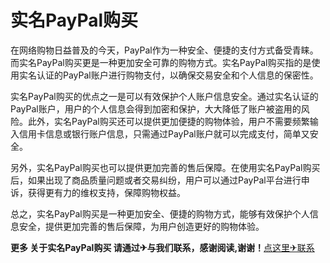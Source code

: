 # 实名PayPal购买

在网络购物日益普及的今天，PayPal作为一种安全、便捷的支付方式备受青睐。而实名PayPal购买更是一种更加安全可靠的购物方式。实名PayPal购买指的是使用实名认证的PayPal账户进行购物支付，以确保交易安全和个人信息的保密性。

实名PayPal购买的优点之一是可以有效保护个人账户信息安全。通过实名认证的PayPal账户，用户的个人信息会得到加密和保护，大大降低了账户被盗用的风险。此外，实名PayPal购买还可以提供更加便捷的购物体验，用户不需要频繁输入信用卡信息或银行账户信息，只需通过PayPal账户就可以完成支付，简单又安全。

另外，实名PayPal购买也可以提供更加完善的售后保障。在使用实名PayPal购买后，如果出现了商品质量问题或者交易纠纷，用户可以通过PayPal平台进行申诉，获得更有力的维权支持，保障购物权益。

总之，实名PayPal购买是一种更加安全、便捷的购物方式，能够有效保护个人信息安全，提供更加完善的售后保障，为用户创造更好的购物体验。

**更多 关于实名PayPal购买 请通过✈与我们联系，感谢阅读,谢谢！**[点这里✈联系](https://gg.k02.cc)